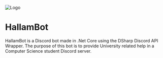 ![Logo](https://i.imgur.com/uHL3ZnE.jpg)

# HallamBot
HallamBot is a Discord bot made in .Net Core using the DSharp Discord API Wrapper. 
The purpose of this bot is to provide University related help in a Computer Science student Discord server.
